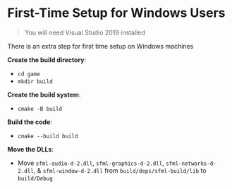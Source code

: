 # First-Time Setup for Windows Users

> You will need Visual Studio 2019 installed

There is an extra step for first time setup on Windows machines

**Create the build directory**:

- `cd game`
- `mkdir build`

**Create the build system**:

- `cmake -B build`

**Build the code**:

- `cmake --build build`

**Move the DLLs**:

- Move `sfml-audio-d-2.dll`, `sfml-graphics-d-2.dll`, `sfml-networks-d-2.dll`, & `sfml-window-d-2.dll`
  from `build/deps/sfml-build/lib` to `build/Debug`
